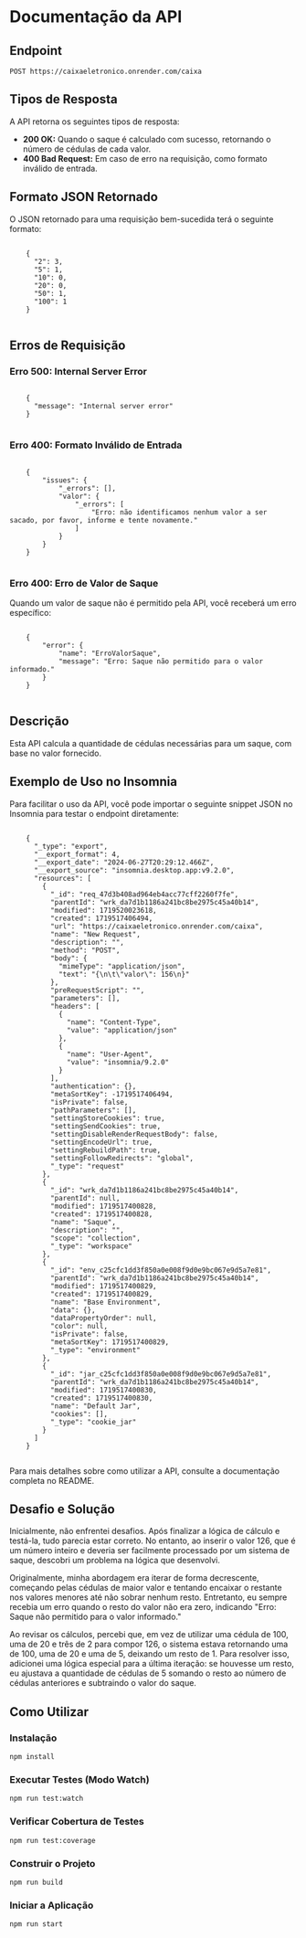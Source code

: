 <!doctype html>
<html lang="pt-BR">
  <body>
    <h1>Documentação da API</h1>
    <h2>Endpoint</h2>
    <pre><code>POST https://caixaeletronico.onrender.com/caixa</code></pre>
    <h2>Tipos de Resposta</h2>
    <p>A API retorna os seguintes tipos de resposta:</p>
    <ul>
      <li>
        <strong>200 OK:</strong> Quando o saque é calculado com sucesso,
        retornando o número de cédulas de cada valor.
      </li>
      <li>
        <strong>400 Bad Request:</strong> Em caso de erro na requisição, como
        formato inválido de entrada.
      </li>
    </ul>
    <h2>Formato JSON Retornado</h2>
    <p>
      O JSON retornado para uma requisição bem-sucedida terá o seguinte formato:
    </p>
    <pre class="note"><code>
    {
      "2": 3,
      "5": 1,
      "10": 0,
      "20": 0,
      "50": 1,
      "100": 1
    }
    </code></pre>
      <h2>Erros de Requisição</h2>
      <h3>Erro 500: Internal Server Error</h3>
      <pre class="note"><code>
    { 
      "message": "Internal server error"
    }
    </code></pre>
      <h3>Erro 400: Formato Inválido de Entrada</h3>
      <pre class="note"><code>
    {
        "issues": {
            "_errors": [],
            "valor": {
                "_errors": [
                    "Erro: não identificamos nenhum valor a ser sacado, por favor, informe e tente novamente."
                ]
            }
        }
    }
    </code></pre>
      <h3>Erro 400: Erro de Valor de Saque</h3>
      <p>
        Quando um valor de saque não é permitido pela API, você receberá um erro
        específico:
      </p>
      <pre class="note"><code>
    {
        "error": {
            "name": "ErroValorSaque",
            "message": "Erro: Saque não permitido para o valor informado."
        }
    }
    </code></pre>
      <h2>Descrição</h2>
      <p>
        Esta API calcula a quantidade de cédulas necessárias para um saque, com
        base no valor fornecido.
      </p>
      <h2>Exemplo de Uso no Insomnia</h2>
      <p>
        Para facilitar o uso da API, você pode importar o seguinte snippet JSON no
        Insomnia para testar o endpoint diretamente:
      </p>
      <pre class="note"><code>
    {
      "_type": "export",
      "__export_format": 4,
      "__export_date": "2024-06-27T20:29:12.466Z",
      "__export_source": "insomnia.desktop.app:v9.2.0",
      "resources": [
        {
          "_id": "req_47d3b408ad964eb4acc77cff2260f7fe",
          "parentId": "wrk_da7d1b1186a241bc8be2975c45a40b14",
          "modified": 1719520023618,
          "created": 1719517406494,
          "url": "https://caixaeletronico.onrender.com/caixa",
          "name": "New Request",
          "description": "",
          "method": "POST",
          "body": {
            "mimeType": "application/json",
            "text": "{\n\t\"valor\": 156\n}"
          },
          "preRequestScript": "",
          "parameters": [],
          "headers": [
            {
              "name": "Content-Type",
              "value": "application/json"
            },
            {
              "name": "User-Agent",
              "value": "insomnia/9.2.0"
            }
          ],
          "authentication": {},
          "metaSortKey": -1719517406494,
          "isPrivate": false,
          "pathParameters": [],
          "settingStoreCookies": true,
          "settingSendCookies": true,
          "settingDisableRenderRequestBody": false,
          "settingEncodeUrl": true,
          "settingRebuildPath": true,
          "settingFollowRedirects": "global",
          "_type": "request"
        },
        {
          "_id": "wrk_da7d1b1186a241bc8be2975c45a40b14",
          "parentId": null,
          "modified": 1719517400828,
          "created": 1719517400828,
          "name": "Saque",
          "description": "",
          "scope": "collection",
          "_type": "workspace"
        },
        {
          "_id": "env_c25cfc1dd3f850a0e008f9d0e9bc067e9d5a7e81",
          "parentId": "wrk_da7d1b1186a241bc8be2975c45a40b14",
          "modified": 1719517400829,
          "created": 1719517400829,
          "name": "Base Environment",
          "data": {},
          "dataPropertyOrder": null,
          "color": null,
          "isPrivate": false,
          "metaSortKey": 1719517400829,
          "_type": "environment"
        },
        {
          "_id": "jar_c25cfc1dd3f850a0e008f9d0e9bc067e9d5a7e81",
          "parentId": "wrk_da7d1b1186a241bc8be2975c45a40b14",
          "modified": 1719517400830,
          "created": 1719517400830,
          "name": "Default Jar",
          "cookies": [],
          "_type": "cookie_jar"
        }
      ]
    }
    </code></pre>
      <p>
        Para mais detalhes sobre como utilizar a API, consulte a documentação
        completa no README.
      </p>
      <h2>Desafio e Solução</h2>
      <div class="challenge">
        <p>
          Inicialmente, não enfrentei desafios. Após finalizar a lógica de cálculo
          e testá-la, tudo parecia estar correto. No entanto, ao inserir o valor
          126, que é um número inteiro e deveria ser facilmente processado por um
          sistema de saque, descobri um problema na lógica que desenvolvi.
        </p>
        <p>
          Originalmente, minha abordagem era iterar de forma decrescente,
          começando pelas cédulas de maior valor e tentando encaixar o restante
          nos valores menores até não sobrar nenhum resto. Entretanto, eu sempre
          recebia um erro quando o resto do valor não era zero, indicando "Erro:
          Saque não permitido para o valor informado."
        </p>
        <p>
          Ao revisar os cálculos, percebi que, em vez de utilizar uma cédula de
          100, uma de 20 e três de 2 para compor 126, o sistema estava retornando
          uma de 100, uma de 20 e uma de 5, deixando um resto de 1. Para resolver
          isso, adicionei uma lógica especial para a última iteração: se houvesse
          um resto, eu ajustava a quantidade de cédulas de 5 somando o resto ao
          número de cédulas anteriores e subtraindo o valor do saque.
        </p>
        </div>
        <h2>Como Utilizar</h2>
        <h3>Instalação</h3>
        <pre><code>npm install</code></pre>
        <h3>Executar Testes (Modo Watch)</h3>
        <pre><code>npm run test:watch</code></pre>
        <h3>Verificar Cobertura de Testes</h3>
        <pre><code>npm run test:coverage</code></pre>
        <h3>Construir o Projeto</h3>
        <pre><code>npm run build</code></pre>
        <h3>Iniciar a Aplicação</h3>
        <pre><code>npm run start</code></pre>
  </body>
</html>
        
